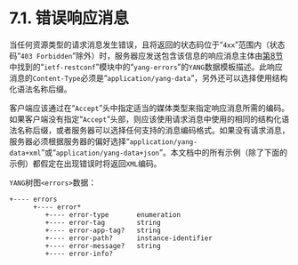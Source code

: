 # 7.1. 错误响应消息

当任何资源类型的请求消息发生错误，且将返回的状态码位于“`4xx`”范围内（状态码“`403 Forbidden`”除外）时，服务器应发送包含该信息的响应消息主体由[第8节](../section-8/README.md)中找到的“`ietf-restconf`”模块中的“`yang-errors`”的`YANG`数据模板描述。此响应消息的`Content-Type`必须是“`application/yang-data`”，另外还可以选择使用结构化语法名称后缀。

客户端应该通过在“`Accept`”头中指定适当的媒体类型来指定响应消息所需的编码。如果客户端没有指定“`Accept`”头部，则应该使用请求消息中使用的相同的结构化语法名称后缀，或者服务器可以选择任何支持的消息编码格式。如果没有请求消息，服务器必须根据服务器的偏好选择“`application/yang-data+xml`”或“`application/yang-data+json`”。本文档中的所有示例（除了下面的示例）都假定在出现错误时将返回`XML`编码。

`YANG`树图`<errors>`数据：

```YANG
+---- errors
      +---- error*
         +---- error-type       enumeration
         +---- error-tag        string
         +---- error-app-tag?   string
         +---- error-path?      instance-identifier
         +---- error-message?   string
         +---- error-info?
```
